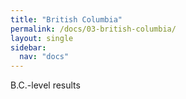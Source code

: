 ```yaml
---
title: "British Columbia"
permalink: /docs/03-british-columbia/
layout: single
sidebar:
  nav: "docs"
---
```


B.C.-level results
